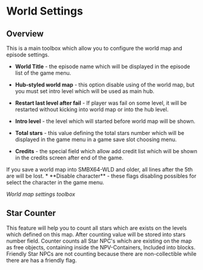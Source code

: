 # World Settings
## Overview
This is a main toolbox which allow you to configure the world map and episode settings.

* **World Title** - the episode name which will be displayed in the episode list of the game menu.
* **Hub-styled world map** - this option disable using of the world map, but you must set intro level
which will be used as main hub.
* **Restart last level after fail** - If player was fail on some level, it will be restarted without
kicking into world map or into the hub level.

* **Intro level** - the level which will started before world map will be shown.
* **Total stars** - this value defining the total stars number which will be displayed in the game menu
in a game save slot choosing menu. 

* **Credits** - the special field which allow add credit list which will be shown in the credits screen
after end of the game.
<Note type="danger">
If you save a world map into SMBX64-WLD and older, all lines after the 5th are will be lost.
</Note>
* **Disable character** - these flags disabling possibles for select the character in the game menu.

_World map settings toolbox_

<ImageZoom 
  alt="wset"
  url="screenshots/WorldEditing/WorldSettings.png" 
  :border="true" 
/>

## Star Counter
This feature will help you to count all stars which are exists on the levels which defined on this map.
After counting value will be stored into stars number field. Counter counts all Star NPC's which are existing
on the map as free objects, containing inside the NPV-Containers, Included into blocks. Friendly Star NPCs
are not counting because there are non-collectible while there are has a friendly flag.
